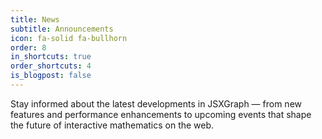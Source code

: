 ```yaml
---
title: News
subtitle: Announcements
icon: fa-solid fa-bullhorn
order: 8
in_shortcuts: true
order_shortcuts: 4
is_blogpost: false
---
```


Stay informed about the latest developments in JSXGraph — from new features and performance enhancements to upcoming events that shape the future of interactive mathematics on the web.